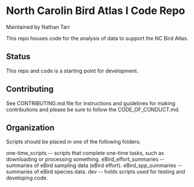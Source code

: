 # North Carolin Bird Atlas I Code Repo

Maintained by Nathan Tarr

This repo houses code for the analysis of data to support the NC Bird Atlas.

## Status
This repo and code is a starting point for development.

## Contributing
See CONTRIBUTING.md file for instructions and guidelines for making contributions and please be sure to follow the CODE_OF_CONDUCT.md.

## Organization
Scripts should be placed in one of the following folders:

one-time_scripts -- scripts that complete one-time tasks, such as downloading or processing something.
eBird_effort_summaries -- summaries of eBird sampling data (eBird effort).
eBird_spp_summaries -- summaries of eBird species data.
dev -- holds scripts used for testing and developing code.
